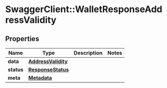 # SwaggerClient::WalletResponseAddressValidity

## Properties
Name | Type | Description | Notes
------------ | ------------- | ------------- | -------------
**data** | [**AddressValidity**](AddressValidity.md) |  | 
**status** | [**ResponseStatus**](ResponseStatus.md) |  | 
**meta** | [**Metadata**](Metadata.md) |  | 


